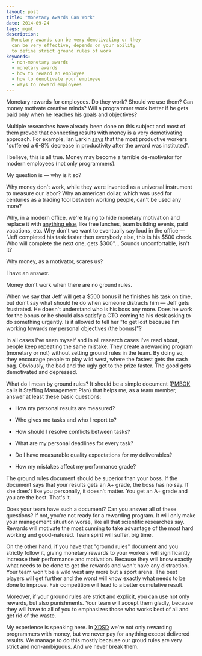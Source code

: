 ```yaml
---
layout: post
title: "Monetary Awards Can Work"
date: 2014-09-24
tags: mgmt
description:
  Monetary awards can be very demotivating or they
  can be very effective, depends on your ability
  to define strict ground rules of work
keywords:
  - non-monetary awards
  - monetary awards
  - how to reward an employee
  - how to demotivate your employee
  - ways to reward employees
---
```


Monetary rewards for employees. Do they work? Should we use them?
Can money motivate creative minds? Will a programmer work
better if he gets paid only when he reaches his goals and objectives?

Multiple researches have already been done on this subject
and most of them proved that connecting results with money
is a very demotivating approach. For example, Ian Larkin
[says](http://hbswk.hbs.edu/item/7215.html) that the most productive workers
"suffered a 6-8% decrease in productivity after the award was instituted".

I believe, this is all true. Money may become a terrible de-motivator
for modern employees (not only programmers).

My question is &mdash; why is it so?

<!--more-->

Why money don't work, while they were invented as
a universal instrument to measure our labor? Why an american dollar,
which was used for centuries as a trading tool between working
people, can't be used any more?

Why, in a modern office, we're trying to hide
monetary motivation and replace it with
[anything else](http://www.hrworld.com/features/25-employee-rewards/),
like free lunches, team building events,
paid vacations, etc. Why don't we want to eventually say
loud in the office &mdash; "Jeff completed his task faster then
everybody else, this is his $500 check. Who will complete the
next one, gets $300"... Sounds unconfortable, isn't it?

Why money, as a motivator, scares us?

I have an answer.

Money don't work when there are no ground rules.

When we say that Jeff will get a $500 bonus if he finishes his task on time, but
don't say what should he do when someone distracts him &mdash; Jeff
gets frustrated. He doesn't understand who is his boss any more. Does
he work for the bonus or he should also satisfy a CTO coming to his
desk asking to do something urgently. Is it allowed to tell her "to get lost
because I'm working towards my personal objectives (the bonus)"?

In all cases I've seen myself and in all research cases I've read about,
people keep repeating the same mistake. They create a rewarding program
(monetary or not) without setting ground rules in the team. By doing so,
they encourage people to play wild west, where the fastest gets the
cash bag. Obviously, the bad and the ugly get to the prize faster.
The good gets demotivated and depressed.

What do I mean by ground rules? It should be a simple document
([PMBOK](http://www.pmi.org/PMBOK-Guide-and-Standards.aspx)
calls it Staffing Management Plan) that helps me, as a team member,
answer at least these basic questions:

 * How my personal results are measured?

 * Who gives me tasks and who I report to?

 * How should I resolve conflicts between tasks?

 * What are my personal deadlines for every task?

 * Do I have measurable quality expectations for my deliverables?

 * How my mistakes affect my performance grade?

The ground rules document should be superior than your boss. If the document
says that your results gets an A+ grade, the boss has no say. If she
does't like you personally, it doesn't matter. You get an A+ grade and you
are the best. That's it.

Does your team have such a document? Can you answer all of these questions?
If not, you're not ready for a rewarding program. It will only
make your management situation worse, like all that
scientific researches say. Rewards will motivate
the most cunning to take advantage of the most hard
working and good-natured. Team spirit will suffer, big time.

On the other hand, if you have that "ground rules" document and you
strictly follow it, giving monetary rewards to your workers will
significantly increase their performance and motivation. Because they will
know exactly what needs to be done to get the rewards and won't have
any distraction. Your team won't be a wild west any more but a
sport arena. The best players will get further and the worst will
know exactly what needs to be done to improve. Fair competition
will lead to a better cumulative result.

Moreover, if your ground rules are strict and explicit, you can
use not only rewards, but also punishments. Your team will accept
them gladly, because they will have to all of you to emphasizes
those who works best of all and get rid of the waste.

My experience is speaking here. In [XDSD](http://www.xdsd.org)
we're not only rewarding programmers with money, but we never pay
for anything except delivered results. We manage to do this mostly because
our groud rules are very strict and non-ambiguous. And we never
break them.
